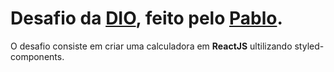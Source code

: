 # Desafio da [DIO](https://www.dio.me), feito pelo [Pablo](https://github.com/pablohdev).

O desafio consiste em criar uma calculadora em **ReactJS** ultilizando styled-components. 